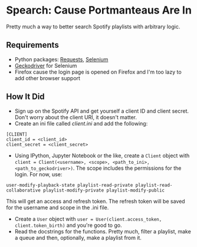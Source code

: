 # Spearch: Cause Portmanteaus Are In
Pretty much a way to better search Spotify playlists with arbitrary logic.

## Requirements
- Python packages: [Requests](http://docs.python-requests.org/en/master/), [Selenium](https://pypi.python.org/pypi/selenium)
- [Geckodriver](https://github.com/mozilla/geckodriver/releases) for Selenium
- Firefox cause the login page is opened on Firefox and I'm too lazy to add other browser support

## How It Did
- Sign up on the Spotify API and get yourself a client ID and client secret. Don't worry about the client URI, it doesn't matter.
- Create an ini file called *client.ini* and add the following:
```
[CLIENT]
client_id = <client_id>
client_secret = <client_secret>
```
- Using IPython, Jupyter Notebook or the like, create a `Client` object with `client = Client(<username>, <scope>, <path_to_ini>, <path_to_geckodriver>)`. The scope includes the permissions for the login. For now, use:
```
user-modify-playback-state playlist-read-private playlist-read-collaborative playlist-modify-private playlist-modify-public
```
This will get an access and refresh token. The refresh token will be saved for the username and scope in the .ini file.
- Create a `User` object with `user = User(client.access_token, client.token_birth)` and you're good to go.
- Read the docstrings for the functions. Pretty much, filter a playlist, make a queue and then, optionally, make a playlist from it.
